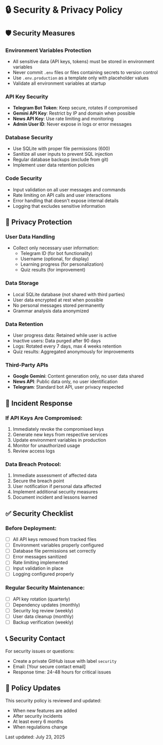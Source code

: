 # 🔒 Security & Privacy Policy

## 🛡️ Security Measures

### Environment Variables Protection
- All sensitive data (API keys, tokens) must be stored in environment variables
- Never commit `.env` files or files containing secrets to version control
- Use `.env.production` as a template only with placeholder values
- Validate all environment variables at startup

### API Key Security
- **Telegram Bot Token**: Keep secure, rotates if compromised
- **Gemini API Key**: Restrict by IP and domain when possible
- **News API Key**: Use rate limiting and monitoring
- **Admin User ID**: Never expose in logs or error messages

### Database Security
- Use SQLite with proper file permissions (600)
- Sanitize all user inputs to prevent SQL injection
- Regular database backups (exclude from git)
- Implement user data retention policies

### Code Security
- Input validation on all user messages and commands
- Rate limiting on API calls and user interactions
- Error handling that doesn't expose internal details
- Logging that excludes sensitive information

## 🔐 Privacy Protection

### User Data Handling
- Collect only necessary user information:
  - Telegram ID (for bot functionality)
  - Username (optional, for display)
  - Learning progress (for personalization)
  - Quiz results (for improvement)

### Data Storage
- Local SQLite database (not shared with third parties)
- User data encrypted at rest when possible
- No personal messages stored permanently
- Grammar analysis data anonymized

### Data Retention
- User progress data: Retained while user is active
- Inactive users: Data purged after 90 days
- Logs: Rotated every 7 days, max 4 weeks retention
- Quiz results: Aggregated anonymously for improvements

### Third-Party APIs
- **Google Gemini**: Content generation only, no user data shared
- **News API**: Public data only, no user identification
- **Telegram**: Standard bot API, user privacy respected

## 🚨 Incident Response

### If API Keys Are Compromised:
1. Immediately revoke the compromised keys
2. Generate new keys from respective services
3. Update environment variables in production
4. Monitor for unauthorized usage
5. Review access logs

### Data Breach Protocol:
1. Immediate assessment of affected data
2. Secure the breach point
3. User notification if personal data affected
4. Implement additional security measures
5. Document incident and lessons learned

## ✅ Security Checklist

### Before Deployment:
- [ ] All API keys removed from tracked files
- [ ] Environment variables properly configured
- [ ] Database file permissions set correctly
- [ ] Error messages sanitized
- [ ] Rate limiting implemented
- [ ] Input validation in place
- [ ] Logging configured properly

### Regular Security Maintenance:
- [ ] API key rotation (quarterly)
- [ ] Dependency updates (monthly)
- [ ] Security log review (weekly)
- [ ] User data cleanup (monthly)
- [ ] Backup verification (weekly)

## 📞 Security Contact

For security issues or questions:
- Create a private GitHub issue with label `security`
- Email: [Your secure contact email]
- Response time: 24-48 hours for critical issues

## 🔄 Policy Updates

This security policy is reviewed and updated:
- When new features are added
- After security incidents
- At least every 6 months
- When regulations change

Last updated: July 23, 2025
